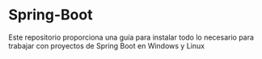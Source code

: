 # Spring-Boot
Este repositorio proporciona una guía para instalar todo lo necesario para trabajar con proyectos de Spring Boot en Windows y Linux
